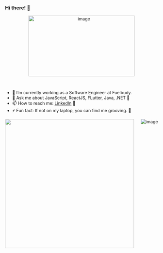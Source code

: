### Hi there! 👋
<p align="center">
<img height="200px" width="350px" src="https://i.imgur.com/0Ub8zlQ.gif" alt="image" />
</p>
&nbsp;

- 🔭 I’m currently working as a Software Engineer at Fuelbudy.
- 💬 Ask me about JavaScript, ReactJS, FLutter, Java, .NET :ice_cream:
- 📫 How to reach me: [LinkedIn](https://www.linkedin.com/in/arpitav13/) :hatched_chick: 
- ⚡ Fun fact: If not on my laptop, you can find me grooving. 💃
&nbsp;
<p>
<img width="425px" align="left" src="https://github-readme-stats.vercel.app/api?username=ArpitaV13&theme=blue-green&show_icons=true">
<img align="right" src="https://github-readme-stats.vercel.app/api/top-langs/?username=ArpitaV13&layout=compact&theme=algolia" alt="image" />
</p>
